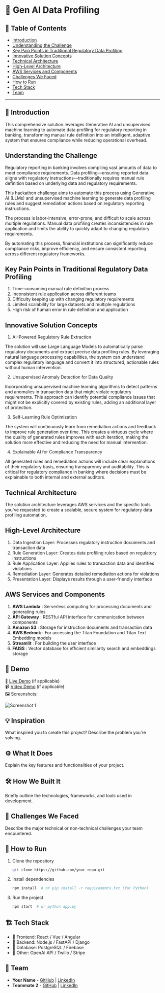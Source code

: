 # 🚀 Gen AI Data Profiling

## 📌 Table of Contents
- [Introduction](#introduction)
- [Understanding the Challenge](#understanding-the-challenge)
- [Key Pain Points in Traditional Regulatory Data Profiling](#key-points-in-traditional-regulatory-data-profiling)
- [Innovative Solution Concepts](#innovative-solution-concepts)
- [Technical Architecture](#technical-architecture)
- [High-Level Architecture](#high-level-architecture)
- [AWS Services and Components](#aws-services-and-components)
- [Challenges We Faced](#challenges-we-faced)
- [How to Run](#how-to-run)
- [Tech Stack](#tech-stack)
- [Team](#team)

---

## 🎯 Introduction
This comprehensive solution leverages Generative AI and unsupervised machine learning to automate data profiling for regulatory reporting in banking, transforming manual rule definition into an intelligent, adaptive system that ensures compliance while reducing operational overhead.

## Understanding the Challenge

Regulatory reporting in banking involves compiling vast amounts of data to meet compliance requirements. Data profiling—ensuring reported data aligns with regulatory instructions—traditionally requires manual rule definition based on underlying data and regulatory requirements. 

This hackathon challenge aims to automate this process using Generative AI (LLMs) and unsupervised machine learning to generate data profiling rules and suggest remediation actions based on regulatory reporting instructions.

The process is labor-intensive, error-prone, and difficult to scale across multiple regulations. Manual data profiling creates inconsistencies in rule application and limits the ability to quickly adapt to changing regulatory requirements. 

By automating this process, financial institutions can significantly reduce compliance risks, improve efficiency, and ensure consistent reporting across different regulatory frameworks.

## Key Pain Points in Traditional Regulatory Data Profiling

1) Time-consuming manual rule definition process
2) Inconsistent rule application across different teams
3) Difficulty keeping up with changing regulatory requirements
4) Limited scalability for large datasets and multiple regulations
5) High risk of human error in rule definition and application

## Innovative Solution Concepts

1) AI-Powered Regulatory Rule Extraction

The solution will use Large Language Models to automatically parse regulatory documents and extract precise data profiling rules. By leveraging natural language processing capabilities, the system can understand complex regulatory language and convert it into structured, actionable rules without human intervention.

2) Unsupervised Anomaly Detection for Data Quality

Incorporating unsupervised machine learning algorithms to detect patterns and anomalies in transaction data that might violate regulatory requirements. This approach can identify potential compliance issues that might not be explicitly covered by existing rules, adding an additional layer of protection.

3) Self-Learning Rule Optimization

The system will continuously learn from remediation actions and feedback to improve rule generation over time. This creates a virtuous cycle where the quality of generated rules improves with each iteration, making the solution more effective and reducing the need for manual intervention.

4) Explainable AI for Compliance Transparency

All generated rules and remediation actions will include clear explanations of their regulatory basis, ensuring transparency and auditability. This is critical for regulatory compliance in banking where decisions must be explainable to both internal and external auditors.

## Technical Architecture

The solution architecture leverages AWS services and the specific tools you've requested to create a scalable, secure system for regulatory data profiling automation.

## High-Level Architecture

1) Data Ingestion Layer: Processes regulatory instruction documents and transaction data
2) Rule Generation Layer: Creates data profiling rules based on regulatory instructions
3) Rule Application Layer: Applies rules to transaction data and identifies violations
4) Remediation Layer: Generates detailed remediation actions for violations
5) Presentation Layer: Displays results through a user-friendly interface

## AWS Services and Components

1) **AWS Lambda** : Serverless computing for processing documents and generating rules
2) **API Gateway** : RESTful API interface for communication between components
3) **Amazon S3** : Storage for instruction documents and transaction data
4) **AWS Bedrock** : For accessing the Titan Foundation and Titan Text Embedding models
5) **Streamlit** : For building the user interface
6) **FAISS** : Vector database for efficient similarity search and embeddings storage

## 🎥 Demo
🔗 [Live Demo](#) (if applicable)  
📹 [Video Demo](#) (if applicable)  
🖼️ Screenshots:

![Screenshot 1](link-to-image)

## 💡 Inspiration
What inspired you to create this project? Describe the problem you're solving.

## ⚙️ What It Does
Explain the key features and functionalities of your project.

## 🛠️ How We Built It
Briefly outline the technologies, frameworks, and tools used in development.

## 🚧 Challenges We Faced
Describe the major technical or non-technical challenges your team encountered.

## 🏃 How to Run
1. Clone the repository  
   ```sh
   git clone https://github.com/your-repo.git
   ```
2. Install dependencies  
   ```sh
   npm install  # or pip install -r requirements.txt (for Python)
   ```
3. Run the project  
   ```sh
   npm start  # or python app.py
   ```

## 🏗️ Tech Stack
- 🔹 Frontend: React / Vue / Angular
- 🔹 Backend: Node.js / FastAPI / Django
- 🔹 Database: PostgreSQL / Firebase
- 🔹 Other: OpenAI API / Twilio / Stripe

## 👥 Team
- **Your Name** - [GitHub](#) | [LinkedIn](#)
- **Teammate 2** - [GitHub](#) | [LinkedIn](#)
